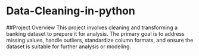 # Data-Cleaning-in-python

##Project Overview
This project involves cleaning and transforming a banking dataset to prepare it for analysis. The primary goal is to address missing values, handle outliers, standardize column formats, and ensure the dataset is suitable for further analysis or modeling.

